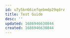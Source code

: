 ```yaml
---
id: u7y5kn66iefqebmdp29qdrv
title: Test Guide
desc: ''
updated: 1686946630844
created: 1686946630844
---
```

